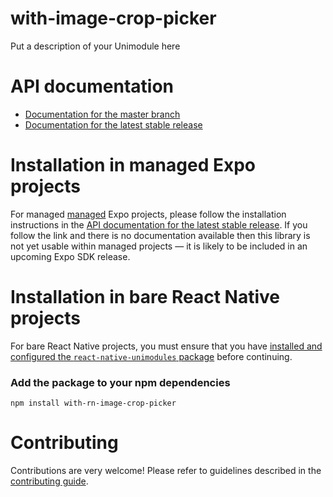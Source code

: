 # with-image-crop-picker

Put a description of your Unimodule here

# API documentation

- [Documentation for the master branch](https://github.com/expo/expo/blob/master/docs/pages/versions/unversioned/sdk/with-image-crop-picker.md)
- [Documentation for the latest stable release](https://docs.expo.io/versions/latest/sdk/with-image-crop-picker/)

# Installation in managed Expo projects

For managed [managed](https://docs.expo.io/versions/latest/introduction/managed-vs-bare/) Expo projects, please follow the installation instructions in the [API documentation for the latest stable release](#api-documentation). If you follow the link and there is no documentation available then this library is not yet usable within managed projects &mdash; it is likely to be included in an upcoming Expo SDK release.

# Installation in bare React Native projects

For bare React Native projects, you must ensure that you have [installed and configured the `react-native-unimodules` package](https://github.com/expo/expo/tree/master/packages/react-native-unimodules) before continuing.

### Add the package to your npm dependencies

```
npm install with-rn-image-crop-picker
```




# Contributing

Contributions are very welcome! Please refer to guidelines described in the [contributing guide]( https://github.com/expo/expo#contributing).

